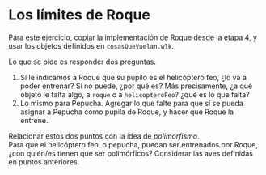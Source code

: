 # Los límites de Roque

Para este ejercicio, copiar la implementación de Roque desde la etapa 4, y usar los objetos definidos en `cosasQueVuelan.wlk`. 

Lo que se pide es responder dos preguntas.

1. Si le indicamos a Roque que su pupilo es el helicóptero feo, ¿lo va a poder entrenar? 
   Si no puede, ¿por qué es?
   Más precisamente, ¿a qué objeto le falta algo, a `roque` o a `helicopteroFeo`? ¿qué es lo que falta?
1. Lo mismo para Pepucha. 
   Agregar lo que falte para que sí se pueda asignar a Pepucha como pupila de Roque, y hacer que Roque la entrene.

Relacionar estos dos puntos con la idea de _polimorfismo_. <br>
Para que el helicóptero feo, o pepucha, puedan ser entrenados por Roque, ¿con quién/es tienen que ser polimórficos? 
Considerar las aves definidas en puntos anteriores.
    
